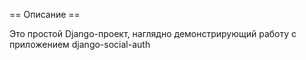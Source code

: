 == Описание ==

Это простой Django-проект, наглядно демонстрирующий работу с приложением django-social-auth
